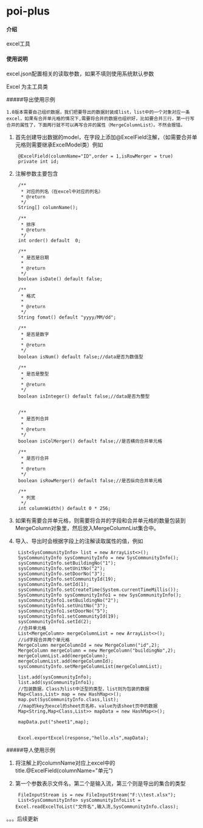 # poi-plus

#### 介绍
excel工具

#### 使用说明
excel.json配置相关的读取参数，如果不填则使用系统默认参数

Excel 为主工具类

#####导出使用示例

	1.0版本需要自己组织数据，我们把要导出的数据封装成list，list中的一个对象对应一条excel，如果有合并单元格的情况下,需要将合并的数据也组织好，比如要合并三行，第一行写合并的属性了，下面两行就不可以再写合并的属性（MergeColumnList）。不然会报错。


1. 首先创建导出数据的model，在字段上添加@ExcelField注解，（如需要合并单元格则需要继承ExcelModel类）例如
		
		@ExcelField(columnName="ID",order = 1,isRowMerger = true)
    	private int id;

2. 注解参数主要包含

		/**
		 * 对应的列名（在excel中对应的列名）
		 * @return
		 */
		String[] columnName();
	
		/**
		 * 排序
		 * @return
		 */
		int order() default  0;
	
		/**
		 * 是否是日期
		 *
		 * @return
		 */
		boolean isDate() default false;
	
		/**
		 * 格式
		 *
		 * @return
		 */
		String fomat() default "yyyy/MM/dd";
	
		/**
		 * 是否是数字
		 *
		 * @return
		 */
		boolean isNum() default false;//data是否为数值型
	
		/**
		 * 是否是整型
		 *
		 * @return
		 */
		boolean isInteger() default false;//data是否为整型
	
	
		/**
		 * 是否列合并
		 *
		 * @return
		 */
		boolean isColMerger() default false;//是否横向合并单元格
	
		/**
		 * 是否行合并
		 *
		 * @return
		 */
		boolean isRowMerger() default false;//是否纵向合并单元格
	
		/**
		 * 列宽
		 */
		int columnWidth() default 0 * 256;

3. 如果有需要合并单元格，则需要将合并的字段和合并单元格的数量包装到MergeColumn对象里，然后放入MergeColumnList集合中。

4. 导入、导出时会根据字段上的注解读取属性的值，例如

		List<SysCommunityInfo> list = new ArrayList<>();
        SysCommunityInfo sysCommunityInfo = new SysCommunityInfo();
        sysCommunityInfo.setBuildingNo("1");
        sysCommunityInfo.setUnitNo("2");
        sysCommunityInfo.setDoorNo("3");
        sysCommunityInfo.setCommunityId(19);
        sysCommunityInfo.setId(1);
        sysCommunityInfo.setCreateTime(System.currentTimeMillis());
        SysCommunityInfo sysCommunityInfo1 = new SysCommunityInfo();
        sysCommunityInfo1.setBuildingNo("2");
        sysCommunityInfo1.setUnitNo("3");
        sysCommunityInfo1.setDoorNo("5");
        sysCommunityInfo1.setCommunityId(19);
        sysCommunityInfo1.setId(2);
        //合并单元格
        List<MergeColumn> mergeColumnList = new ArrayList<>();
		//id字段合并两个单元格
        MergeColumn mergeColumnId = new MergeColumn("id",2);
        MergeColumn mergeColumn = new MergeColumn("buildingNo",2);
        mergeColumnList.add(mergeColumn);
        mergeColumnList.add(mergeColumnId);
        sysCommunityInfo.setMergeColumnList(mergeColumnList);

        list.add(sysCommunityInfo);
        list.add(sysCommunityInfo1);
		//包装数据，Class为list中泛型的类型，list则为包装的数据
        Map<Class,List> map = new HashMap<>();
        map.put(SysCommunityInfo.class,list);
		//map的key为excel的sheet页名称，value为该sheet页中的数据
        Map<String,Map<Class,List>> mapData = new HashMap<>();

        mapData.put("sheet1",map);

		
        Excel.exportExcel(response,"hello.xls",mapData);



#####导人使用示例

1. 将注解上的columnName对应上excel中的title.@ExcelField(columnName="单元")

2. 第一个参数表示文件名，第二个是输入流，第三个则是导出的集合的类型
		
		FileInputStream is = new FileInputStream("F:\\test.xlsx");
		List<SysCommunityInfo> sysCommunityInfoList = Excel.readExcelToList("文件名",输入流,SysCommunityInfo.class);

。。。后续更新